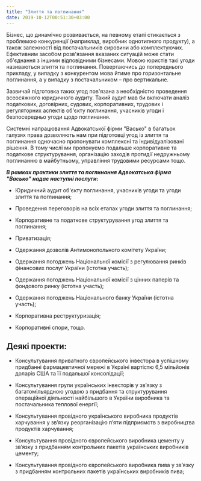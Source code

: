 ```yaml
---
title: "Злиття та поглинання"
date: 2019-10-12T00:51:30+03:00
---
```


Бізнес, що динамічно розвивається, на певному етапі стикається з проблемою конкуренції (наприклад, виробник однотипного продукту), а також залежності від постачальників сировини або комплектуючих. Ефективним засобом розв'язання вказаних ситуацій може стати об'єднання з іншими відповідними бізнесами. Мовою юристів такі угоди називаються злиття та поглинання. Повертаючись до попереднього прикладу, у випадку з конкурентом мова йтиме про горизонтальне поглинання, а у випадку з постачальником – про вертикальне.    

Зазвичай підготовка таких угод пов'язана з необхідністю проведення всеосяжного юридичного аудиту. Такий аудит мав би включати аналіз податкових, договірних, судових, корпоративних, трудових і регуляторних аспектів об'єкту поглинання, учасників угоди і безпосередньо угоди щодо поглинання.

Системні напрацювання Адвокатської фірми "Васько" в багатьох галузях права дозволяють нам при підготовці угод із злиття та поглинання одночасно пропонувати комплексні та індивідуалізовані рішення. В тому числі ми пропонуємо подальше корпоративне та податкове структурування, організацію заходів протидії недружньому поглинанню в майбутньому, управління трудовими ресурсами тощо.

***В рамках практики злиття та поглинання Адвокатська фірма "Васько" надає наступні послуги:***

- Юридичний аудит об'єкту поглинання, учасників угоди та угоди злиття та поглинання;

- Проведення переговорів на всіх етапах угоди злиття та поглинання;

- Корпоративне та податкове структурування угод злиття та поглинання;

- Приватизація;

- Одержання дозволів Антимонопольного комітету України;

- Одержання погоджень Національної комісії з регулювання ринків фінансових послуг України (істотна участь);

- Одержання погоджень Національної комісії з цінних паперів та фондового ринку (істотна участь);

- Одержання погоджень Національного банку України (істотна участь);

- Корпоративна реструктуризація;

- Корпоративні спори, тощо.

## Деякі проекти:

- Консультування приватного європейського інвестора в успішному придбанні фармацевтичної мережі в Україні вартістю 6,5 мільйонів доларів США та її подальшої консолідації;

- Консультування групи українських інвесторів у зв’язку з багатомільярдною угодою з придбання та структурування операційної діяльності найбільшого в України виробника та постачальника теплової енергії;

- Консультування провідного українського виробника продуктів харчування у зв’язку реорганізацію п’яти підприємств з виробництва продуктів харчування;

- Консультування провідного європейського виробника цементу у зв’язку з придбанням контрольних пакетів українських виробників цементу;

- Консультування провідного європейського виробника пива у зв’язку з придбанням контрольних пакетів українських виробників пива;